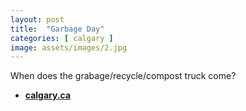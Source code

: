 ```yaml
---
layout: post
title:  "Garbage Day"
categories: [ calgary ]
image: assets/images/2.jpg
---
```


When does the grabage/recycle/compost truck come?

- **[calgary.ca](https://www.calgary.ca/waste/residential/garbage-schedule.html)**


